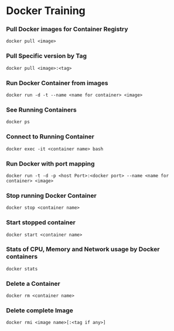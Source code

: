 # Docker Training
### Pull Docker images for Container Registry
```
docker pull <image>
```
  
### Pull Specific version by Tag
```
docker pull <image>:<tag>
```
  
### Run Docker Container from images
```
docker run -d -t --name <name for container> <image>
```
  
### See Running Containers
```
docker ps
```
  
### Connect to Running Container
```
docker exec -it <container name> bash
```
  
### Run Docker with port mapping
```
docker run -t -d -p <host Port>:<docker port> --name <name for container> <image>
```
  
### Stop running Docker Container
```
docker stop <container name>
```
  
### Start stopped container
```
docker start <container name>
```
  
### Stats of CPU, Memory and Network usage by Docker containers
```
docker stats
```
  
### Delete a Container
```
docker rm <container name>
```
  
### Delete complete Image 
```
docker rmi <image name>[:<tag if any>]
```
